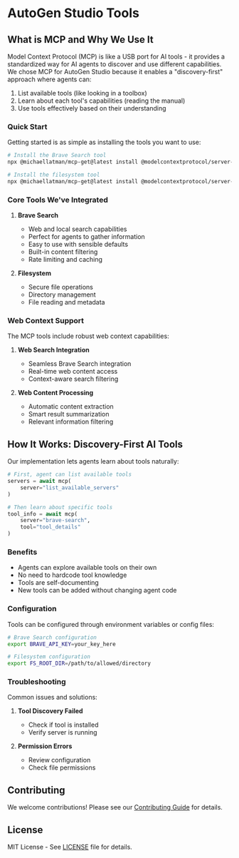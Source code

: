 # AutoGen Studio Tools

## What is MCP and Why We Use It

Model Context Protocol (MCP) is like a USB port for AI tools - it provides a standardized way for AI agents to discover and use different capabilities. We chose MCP for AutoGen Studio because it enables a "discovery-first" approach where agents can:

1. List available tools (like looking in a toolbox)
2. Learn about each tool's capabilities (reading the manual)
3. Use tools effectively based on their understanding

### Quick Start

Getting started is as simple as installing the tools you want to use:
```bash
# Install the Brave Search tool
npx @michaellatman/mcp-get@latest install @modelcontextprotocol/server-brave-search

# Install the filesystem tool
npx @michaellatman/mcp-get@latest install @modelcontextprotocol/server-filesystem
```

### Core Tools We've Integrated

1. **Brave Search**
   - Web and local search capabilities
   - Perfect for agents to gather information
   - Easy to use with sensible defaults
   - Built-in content filtering
   - Rate limiting and caching

2. **Filesystem**
   - Secure file operations
   - Directory management
   - File reading and metadata

### Web Context Support

The MCP tools include robust web context capabilities:

1. **Web Search Integration**
   - Seamless Brave Search integration
   - Real-time web content access
   - Context-aware search filtering

2. **Web Content Processing**
   - Automatic content extraction
   - Smart result summarization
   - Relevant information filtering

## How It Works: Discovery-First AI Tools

Our implementation lets agents learn about tools naturally:

```python
# First, agent can list available tools
servers = await mcp(
    server="list_available_servers"
)

# Then learn about specific tools
tool_info = await mcp(
    server="brave-search",
    tool="tool_details"
)
```

### Benefits
- Agents can explore available tools on their own
- No need to hardcode tool knowledge
- Tools are self-documenting
- New tools can be added without changing agent code

### Configuration

Tools can be configured through environment variables or config files:

```bash
# Brave Search configuration
export BRAVE_API_KEY=your_key_here

# Filesystem configuration
export FS_ROOT_DIR=/path/to/allowed/directory
```

### Troubleshooting

Common issues and solutions:

1. **Tool Discovery Failed**
   - Check if tool is installed
   - Verify server is running

2. **Permission Errors**
   - Review configuration
   - Check file permissions

## Contributing

We welcome contributions! Please see our [Contributing Guide](CONTRIBUTING.md) for details.

## License

MIT License - See [LICENSE](LICENSE) file for details.